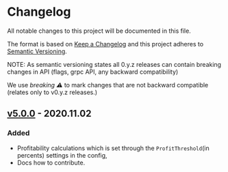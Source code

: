 # Changelog

All notable changes to this project will be documented in this file.

The format is based on [Keep a Changelog](http://keepachangelog.com/en/1.0.0/)
and this project adheres to [Semantic Versioning](http://semver.org/spec/v2.0.0.html).

NOTE: As semantic versioning states all 0.y.z releases can contain breaking changes in API (flags, grpc API, any backward compatibility)

We use *breaking :warning:* to mark changes that are not backward compatible (relates only to v0.y.z releases.)

## [v5.0.0](https://github.com/tellor-io/TellorMiner/releases) - 2020.11.02

### Added
 - Profitability calculations which is set through the `ProfitThreshold`(in percents) settings in the config,
 - Docs how to contribute.

